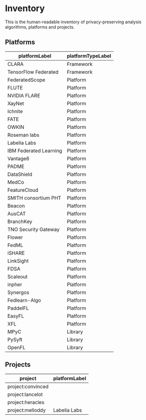 # Inventory

This is the human-readable inventory of privacy-preserving analysis algorithms, platforms and projects.

## Platforms

| platformLabel          | platformTypeLabel   |
|------------------------|---------------------|
| CLARA                  | Framework           |
| TensorFlow Federated   | Framework           |
| FederatedScope         | Platform            |
| FLUTE                  | Platform            |
| NVIDIA FLARE           | Platform            |
| XayNet                 | Platform            |
| Ichnite                | Platform            |
| FATE                   | Platform            |
| OWKIN                  | Platform            |
| Roseman labs           | Platform            |
| Labelia Labs           | Platform            |
| IBM Federated Learning | Platform            |
| Vantage6               | Platform            |
| PADME                  | Platform            |
| DataShield             | Platform            |
| MedCo                  | Platform            |
| FeatureCloud           | Platform            |
| SMITH consortium PHT   | Platform            |
| Beacon                 | Platform            |
| AusCAT                 | Platform            |
| BranchKey              | Platform            |
| TNO Security Gateway   | Platform            |
| Flower                 | Platform            |
| FedML                  | Platform            |
| iSHARE                 | Platform            |
| LinkSight              | Platform            |
| FDSA                   | Platform            |
| Scaleout               | Platform            |
| inpher                 | Platform            |
| Synergos               | Platform            |
| Fedlearn-Algo          | Platform            |
| PaddelFL               | Platform            |
| EasyFL                 | Platform            |
| XFL                    | Platform            |
| MPyC                   | Library             |
| PySyft                 | Library             |
| OpenFL                 | Library             |\n\nCount: 37

## Projects

| project           | platformLabel   |
|-------------------|-----------------|
| project:convinced |                 |
| project:lancelot  |                 |
| project:heracles  |                 |
| project:melloddy  | Labelia Labs    |\n\nCount: 4
